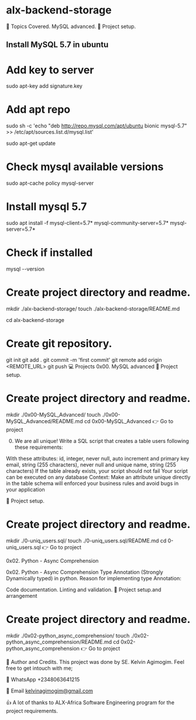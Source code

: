 # alx-backend-storage
📃 Topics Covered.
MySQL advanced.
🔧 Project setup.
## Install MySQL 5.7 in ubuntu

# Add key to server
sudo apt-key add signature.key

# Add apt repo
sudo sh -c 'echo "deb http://repo.mysql.com/apt/ubuntu bionic mysql-5.7" >> /etc/apt/sources.list.d/mysql.list'

sudo apt-get update

# Check mysql available versions
sudo apt-cache policy mysql-server

# Install mysql 5.7
sudo apt install -f mysql-client=5.7* mysql-community-server=5.7* mysql-server=5.7*

# Check if installed
mysql --version


# Create project directory and readme.
mkdir ./alx-backend-storage/
touch ./alx-backend-storage/README.md

cd alx-backend-storage

# Create git repository.
git init
git add .
git commit -m 'first commit'
git remote add origin <REMOTE_URL>
git push
💻 Projects
0x00. MySQL advanced
🔧 Project setup.
# Create project directory and readme.
mkdir ./0x00-MySQL_Advanced/
touch ./0x00-MySQL_Advanced/README.md
cd 0x00-MySQL_Advanced
👉 Go to project

0. We are all unique!
Write a SQL script that creates a table users following these requirements:

With these attributes:
id, integer, never null, auto increment and primary key
email, string (255 characters), never null and unique
name, string (255 characters)
If the table already exists, your script should not fail
Your script can be executed on any database
Context: Make an attribute unique directly in the table schema will enforced your business rules and avoid bugs in your application


🔧 Project setup.
# Create project directory and readme.
mkdir ./0-uniq_users.sql/
touch ./0-uniq_users.sql/README.md
cd 0-uniq_users.sql
👉 Go to project

0x02. Python - Async Comprehension

0x02. Python - Async Comprehension
Type Annotation (Strongly Dynamically typed) in python. Reason for implementing type Annotation:

Code documentation.
Linting and validation.
🔧 Project setup.and arrangement
# Create project directory and readme.
mkdir ./0x02-python_async_comprehension/
touch ./0x02-python_async_comprehension/README.md
cd 0x02-python_async_comprehension
👉 Go to project

👨 Author and Credits.
This project was done by SE. Kelvin Agimogim. Feel free to get intouch with me;

📱 WhatsApp +2348063641215

📧 Email kelvinagimogim@gmail.com

👍 A lot of thanks to ALX-Africa Software Engineering program for the project requirements.
